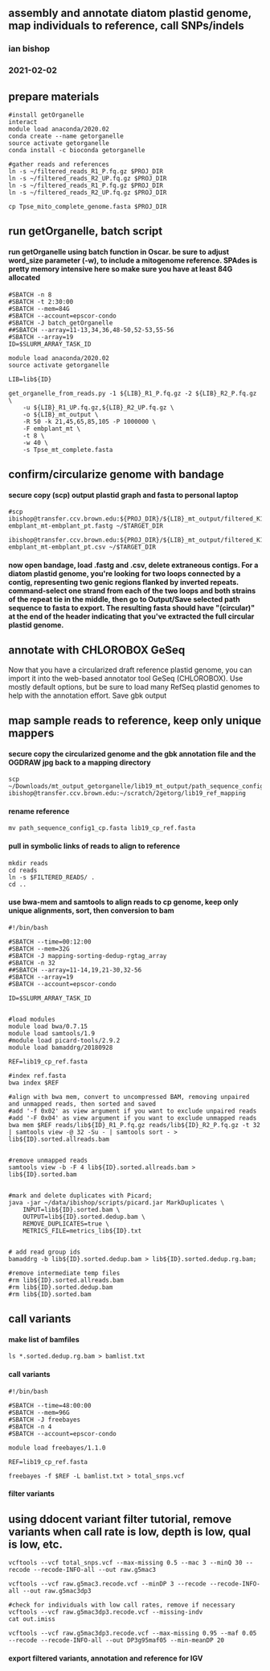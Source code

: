 ## assembly and annotate diatom plastid genome, map individuals to reference, call SNPs/indels
### ian bishop
### 2021-02-02

## prepare materials

```
#install getOrganelle
interact
module load anaconda/2020.02
conda create --name getorganelle
source activate getorganelle
conda install -c bioconda getorganelle

#gather reads and references
ln -s ~/filtered_reads_R1_P.fq.gz $PROJ_DIR
ln -s ~/filtered_reads_R2_UP.fq.gz $PROJ_DIR
ln -s ~/filtered_reads_R1_P.fq.gz $PROJ_DIR
ln -s ~/filtered_reads_R2_UP.fq.gz $PROJ_DIR

cp Tpse_mito_complete_genome.fasta $PROJ_DIR
```

## run getOrganelle, batch script

#### run getOrganelle using batch function in Oscar. be sure to adjust word_size parameter (-w), to include a mitogenome reference. SPAdes is pretty memory intensive here so make sure you have at least 84G allocated

```
#SBATCH -n 8
#SBATCH -t 2:30:00
#SBATCH --mem=84G
#SBATCH --account=epscor-condo
#SBATCH -J batch_getOrganelle
##SBATCH --array=11-13,34,36,48-50,52-53,55-56
#SBATCH --array=19
ID=$SLURM_ARRAY_TASK_ID

module load anaconda/2020.02
source activate getorganelle

LIB=lib${ID}

get_organelle_from_reads.py -1 ${LIB}_R1_P.fq.gz -2 ${LIB}_R2_P.fq.gz \
	-u ${LIB}_R1_UP.fq.gz,${LIB}_R2_UP.fq.gz \
	-o ${LIB}_mt_output \
	-R 50 -k 21,45,65,85,105 -P 1000000 \
	-F embplant_mt \
	-t 8 \
	-w 40 \
	-s Tpse_mt_complete.fasta
```

## confirm/circularize genome with bandage

#### secure copy (scp) output plastid graph and fasta to personal laptop

```
#scp ibishop@transfer.ccv.brown.edu:${PROJ_DIR}/${LIB}_mt_output/filtered_K105.assembly_graph.fastg.extend-embplant_mt-embplant_pt.fastg ~/$TARGET_DIR

ibishop@transfer.ccv.brown.edu:${PROJ_DIR}/${LIB}_mt_output/filtered_K105.assembly_graph.fastg.extend-embplant_mt-embplant_pt.csv ~/$TARGET_DIR
```

#### now open bandage, load .fastg and .csv, delete extraneous contigs. For a diatom plastid genome, you're looking for two loops connected by a contig, representing two genic regions flanked by inverted repeats. command-select one strand from each of the two loops and both strains of the repeat tie in the middle, then go to Output/Save selected path sequence to fasta to export. The resulting fasta should have "(circular)" at the end of the header indicating that you've extracted the full circular plastid genome.

## annotate with CHLOROBOX GeSeq

Now that you have a circularized draft reference plastid genome, you can import it into the web-based annotator tool GeSeq (CHLOROBOX). Use mostly default options, but be sure to load many RefSeq plastid genomes to help with the annotation effort. Save gbk output

## map sample reads to reference, keep only unique mappers

#### secure copy the circularized genome and the gbk annotation file and the OGDRAW jpg back to a mapping directory

```
scp ~/Downloads/mt_output_getorganelle/lib19_mt_output/path_sequence_config1_cp.fasta ibishop@transfer.ccv.brown.edu:~/scratch/2getorg/lib19_ref_mapping
```

#### rename reference
```
mv path_sequence_config1_cp.fasta lib19_cp_ref.fasta
```

#### pull in symbolic links of reads to align to reference
```
mkdir reads
cd reads
ln -s $FILTERED_READS/ .
cd ..
```

#### use bwa-mem and samtools to align reads to cp genome, keep only unique alignments, sort, then conversion to bam

```
#!/bin/bash

#SBATCH --time=00:12:00
#SBATCH --mem=32G
#SBATCH -J mapping-sorting-dedup-rgtag_array
#SBATCH -n 32
##SBATCH --array=11-14,19,21-30,32-56
#SBATCH --array=19
#SBATCH --account=epscor-condo

ID=$SLURM_ARRAY_TASK_ID


#load modules
module load bwa/0.7.15
module load samtools/1.9
#module load picard-tools/2.9.2 
module load bamaddrg/20180928

REF=lib19_cp_ref.fasta

#index ref.fasta
bwa index $REF

#align with bwa mem, convert to uncompressed BAM, removing unpaired and unmapped reads, then sorted and saved
#add '-f 0x02' as view argument if you want to exclude unpaired reads
#add '-F 0x04' as view argument if you want to exclude unmapped reads
bwa mem $REF reads/lib${ID}_R1_P.fq.gz reads/lib${ID}_R2_P.fq.gz -t 32 | samtools view -@ 32 -Su - | samtools sort - > lib${ID}.sorted.allreads.bam


#remove unmapped reads
samtools view -b -F 4 lib${ID}.sorted.allreads.bam > lib${ID}.sorted.bam


#mark and delete duplicates with Picard;
java -jar ~/data/ibishop/scripts/picard.jar MarkDuplicates \
	INPUT=lib${ID}.sorted.bam \
	OUTPUT=lib${ID}.sorted.dedup.bam \
	REMOVE_DUPLICATES=true \
	METRICS_FILE=metrics_lib${ID}.txt


# add read group ids
bamaddrg -b lib${ID}.sorted.dedup.bam > lib${ID}.sorted.dedup.rg.bam;

#remove intermediate temp files
#rm lib${ID}.sorted.allreads.bam
#rm lib${ID}.sorted.dedup.bam
#rm lib${ID}.sorted.bam
```

## call variants

#### make list of bamfiles
```
ls *.sorted.dedup.rg.bam > bamlist.txt
```

#### call variants

```
#!/bin/bash

#SBATCH --time=48:00:00
#SBATCH --mem=96G
#SBATCH -J freebayes
#SBATCH -n 4
#SBATCH --account=epscor-condo

module load freebayes/1.1.0 

REF=lib19_cp_ref.fasta

freebayes -f $REF -L bamlist.txt > total_snps.vcf
```

#### filter variants

## using ddocent variant filter tutorial, remove variants when call rate is low, depth is low, qual is low, etc.

```
vcftools --vcf total_snps.vcf --max-missing 0.5 --mac 3 --minQ 30 --recode --recode-INFO-all --out raw.g5mac3

vcftools --vcf raw.g5mac3.recode.vcf --minDP 3 --recode --recode-INFO-all --out raw.g5mac3dp3

#check for individuals with low call rates, remove if necessary
vcftools --vcf raw.g5mac3dp3.recode.vcf --missing-indv
cat out.imiss

vcftools --vcf raw.g5mac3dp3.recode.vcf --max-missing 0.95 --maf 0.05 --recode --recode-INFO-all --out DP3g95maf05 --min-meanDP 20
```

#### export filtered variants, annotation and reference for IGV


































